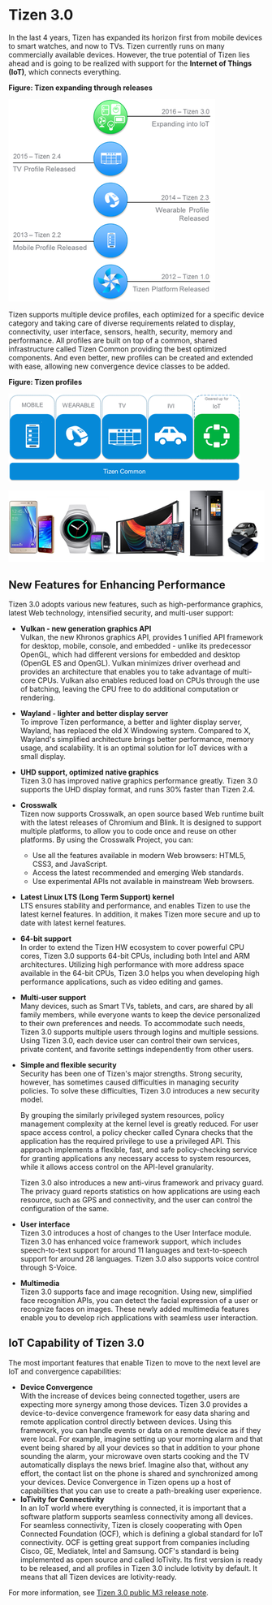 # Tizen 3.0

In the last 4 years, Tizen has expanded its horizon first from mobile devices to smart watches, and now to TVs. Tizen currently runs on many commercially available devices. However, the true potential of Tizen lies ahead and is going to be realized with support for the **Internet of Things (IoT)**, which connects everything.

**Figure: Tizen expanding through releases**

![Tizen expanding through releases](media/3.0_introduction_1.png)

Tizen supports multiple device profiles, each optimized for a specific device category and taking care of diverse requirements related to display, connectivity, user interface, sensors, health, security, memory and performance. All profiles are built on top of a common, shared infrastructure called Tizen Common providing the best optimized components. And even better, new profiles can be created and extended with ease, allowing new convergence device classes to be added.

**Figure: Tizen profiles**

![Tizen profiles](media/3.0_introduction_2.png)

![Tizen profiles](media/3.0_introduction_3.png)

## New Features for Enhancing Performance

Tizen 3.0 adopts various new features, such as high-performance graphics, latest Web technology, intensified security, and multi-user support:

- **Vulkan - new generation graphics API**  
Vulkan, the new Khronos graphics API, provides 1 unified API framework for desktop, mobile, console, and embedded - unlike its predecessor OpenGL, which had different versions for embedded and desktop (OpenGL ES and OpenGL). Vulkan minimizes driver overhead and provides an architecture that enables you to take advantage of multi-core CPUs. Vulkan also enables reduced load on CPUs through the use of batching, leaving the CPU free to do additional computation or rendering.
- **Wayland - lighter and better display server**  
To improve Tizen performance, a better and lighter display server, Wayland, has replaced the old X Windowing system. Compared to X, Wayland's simplified architecture brings better performance, memory usage, and scalability. It is an optimal solution for IoT devices with a small display.
- **UHD support, optimized native graphics**  
Tizen 3.0 has improved native graphics performance greatly. Tizen 3.0 supports the UHD display format, and runs 30% faster than Tizen 2.4.
- **Crosswalk**  
Tizen now supports Crosswalk, an open source based Web runtime built with the latest releases of Chromium and Blink. It is designed to support multiple platforms, to allow you to code once and reuse on other platforms. By using the Crosswalk Project, you can:
  - Use all the features available in modern Web browsers: HTML5, CSS3, and JavaScript.
  - Access the latest recommended and emerging Web standards.
  - Use experimental APIs not available in mainstream Web browsers.
- **Latest Linux LTS (Long Term Support) kernel**  
LTS ensures stability and performance, and enables Tizen to use the latest kernel features. In addition, it makes Tizen more secure and up to date with latest kernel features.
- **64-bit support**  
In order to extend the Tizen HW ecosystem to cover powerful CPU cores, Tizen 3.0 supports 64-bit CPUs, including both Intel and ARM architectures. Utilizing high performance with more address space available in the 64-bit CPUs, Tizen 3.0 helps you when developing high performance applications, such as video editing and games.
- **Multi-user support**  
Many devices, such as Smart TVs, tablets, and cars, are shared by all family members, while everyone wants to keep the device personalized to their own preferences and needs. To accommodate such needs, Tizen 3.0 supports multiple users through logins and multiple sessions. Using Tizen 3.0, each device user can control their own services, private content, and favorite settings independently from other users.
- **Simple and flexible security**  
Security has been one of Tizen's major strengths. Strong security, however, has sometimes caused difficulties in managing security policies. To solve these difficulties, Tizen 3.0 introduces a new security model.

  By grouping the similarly privileged system resources, policy management complexity at the kernel level is greatly reduced. For user space access control, a policy checker called Cynara checks that the application has the required privilege to use a privileged API. This approach implements a flexible, fast, and safe policy-checking service for granting applications any necessary access to system resources, while it allows access control on the API-level granularity.

  Tizen 3.0 also introduces a new anti-virus framework and privacy guard. The privacy guard reports statistics on how applications are using each resource, such as GPS and connectivity, and the user can control the configuration of the same.
- **User interface**  
Tizen 3.0 introduces a host of changes to the User Interface module. Tizen 3.0 has enhanced voice framework support, which includes speech-to-text support for around 11 languages and text-to-speech support for around 28 languages. Tizen 3.0 also supports voice control through S-Voice.
- **Multimedia**  
Tizen 3.0 supports face and image recognition. Using new, simplified face recognition APIs, you can detect the facial expression of a user or recognize faces on images. These newly added multimedia features enable you to develop rich applications with seamless user interaction.


## IoT Capability of Tizen 3.0

The most important features that enable Tizen to move to the next level are IoT and convergence capabilities:

- **Device Convergence**  
With the increase of devices being connected together, users are expecting more synergy among those devices. Tizen 3.0 provides a device-to-device convergence framework for easy data sharing and remote application control directly between devices. Using this framework, you can handle events or data on a remote device as if they were local. For example, imagine setting up your morning alarm and that event being shared by all your devices so that in addition to your phone sounding the alarm, your microwave oven starts cooking and the TV automatically displays the news brief. Imagine also that, without any effort, the contact list on the phone is shared and synchronized among your devices. Device Convergence in Tizen opens up a host of capabilities that you can use to create a path-breaking user experience.
- **IoTivity for Connectivity**  
In an IoT world where everything is connected, it is important that a software platform supports seamless connectivity among all devices. For seamless connectivity, Tizen is closely cooperating with Open Connected Foundation (OCF), which is defining a global standard for IoT connectivity. OCF is getting great support from companies including Cisco, GE, Mediatek, Intel and Samsung. OCF's standard is being implemented as open source and called IoTivity. Its first version is ready to be released, and all profiles in Tizen 3.0 include Iotivity by default. It means that all Tizen devices are Iotivity-ready.


For more information, see [Tizen 3.0 public M3 release note](../../open-source-tizen/release-notes/tizen-3-0-m3.md).
